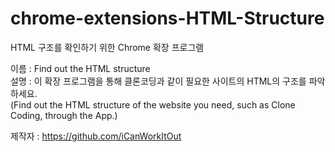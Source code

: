 # chrome-extensions-HTML-Structure

HTML 구조를 확인하기 위한 Chrome 확장 프로그램

이름 : Find out the HTML structure<br>
설명 : 이 확장 프로그램을 통해 클론코딩과 같이 필요한 사이트의 HTML의 구조를 파악하세요.<br>
(Find out the HTML structure of the website you need, such as Clone Coding, through the App.)

제작자 : https://github.com/iCanWorkItOut
